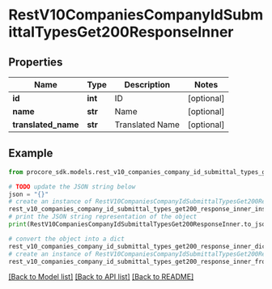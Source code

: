# RestV10CompaniesCompanyIdSubmittalTypesGet200ResponseInner


## Properties

Name | Type | Description | Notes
------------ | ------------- | ------------- | -------------
**id** | **int** | ID | [optional] 
**name** | **str** | Name | [optional] 
**translated_name** | **str** | Translated Name | [optional] 

## Example

```python
from procore_sdk.models.rest_v10_companies_company_id_submittal_types_get200_response_inner import RestV10CompaniesCompanyIdSubmittalTypesGet200ResponseInner

# TODO update the JSON string below
json = "{}"
# create an instance of RestV10CompaniesCompanyIdSubmittalTypesGet200ResponseInner from a JSON string
rest_v10_companies_company_id_submittal_types_get200_response_inner_instance = RestV10CompaniesCompanyIdSubmittalTypesGet200ResponseInner.from_json(json)
# print the JSON string representation of the object
print(RestV10CompaniesCompanyIdSubmittalTypesGet200ResponseInner.to_json())

# convert the object into a dict
rest_v10_companies_company_id_submittal_types_get200_response_inner_dict = rest_v10_companies_company_id_submittal_types_get200_response_inner_instance.to_dict()
# create an instance of RestV10CompaniesCompanyIdSubmittalTypesGet200ResponseInner from a dict
rest_v10_companies_company_id_submittal_types_get200_response_inner_from_dict = RestV10CompaniesCompanyIdSubmittalTypesGet200ResponseInner.from_dict(rest_v10_companies_company_id_submittal_types_get200_response_inner_dict)
```
[[Back to Model list]](../README.md#documentation-for-models) [[Back to API list]](../README.md#documentation-for-api-endpoints) [[Back to README]](../README.md)


